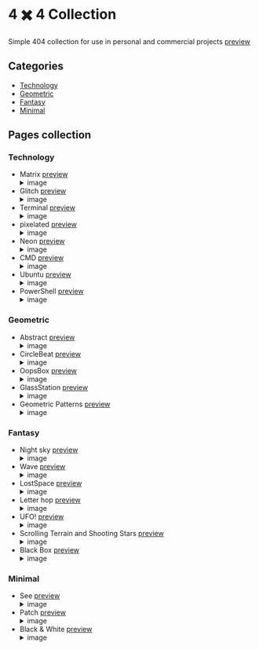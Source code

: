 # 4 ✖️ 4 Collection
Simple 404 collection for use in personal and commercial projects
[preview](https://mjavadh.github.io/4X4-Collection/)

## Categories

- [Technology](#technology)
- [Geometric](#geometric)
- [Fantasy](#fantasy)
- [Minimal](#minimal)

## Pages collection

### Technology 
- Matrix [preview](https://mjavadh.github.io/4X4-Collection/Technology/Matrix/index.html)
      <details>
      <summary>image</summary>
      <img src="https://github.com/MjavadH/4X4-Collection/blob/master/Technology/Matrix/Image.png">
      </details>
- Glitch [preview](https://mjavadh.github.io/4X4-Collection/Technology/Glitch/index.html)
      <details>
      <summary>image</summary>
      <img src="https://github.com/MjavadH/4X4-Collection/blob/master/Technology/Glitch/Image.png">
      </details>
- Terminal [preview](https://mjavadh.github.io/4X4-Collection/Technology/Terminal/index.html)
      <details>
      <summary>image</summary>
      <img src="https://github.com/MjavadH/4X4-Collection/blob/master/Technology/Terminal/Image.png">
      </details>
- pixelated [preview](https://mjavadh.github.io/4X4-Collection/Technology/pixelated/index.html)
      <details>
      <summary>image</summary>
      <img src="https://github.com/MjavadH/4X4-Collection/blob/master/Technology/pixelated/Image.png">
      </details>
- Neon [preview](https://mjavadh.github.io/4X4-Collection/Technology/Neon/index.html)
      <details>
      <summary>image</summary>
      <img src="https://github.com/MjavadH/4X4-Collection/blob/master/Technology/Neon/Image.png">
      </details>
- CMD [preview](https://mjavadh.github.io/4X4-Collection/Technology/CMD/index.html)
      <details>
      <summary>image</summary>
      <img src="https://github.com/MjavadH/4X4-Collection/blob/master/Technology/CMD/Image.png">
      </details>
- Ubuntu [preview](https://mjavadh.github.io/4X4-Collection/Technology/Ubuntu/index.html)
      <details>
      <summary>image</summary>
      <img src="https://github.com/MjavadH/4X4-Collection/blob/master/Technology/Ubuntu/Image.png">
      </details>
- PowerShell [preview](https://mjavadh.github.io/4X4-Collection/Technology/PowerShell/index.html)
      <details>
      <summary>image</summary>
      <img src="https://github.com/MjavadH/4X4-Collection/blob/master/Technology/PowerShell/Image.png">
      </details>
    
### Geometric
- Abstract [preview](https://mjavadh.github.io/4X4-Collection/Geometric/Abstract/index.html)
      <details>
      <summary>image</summary>
      <img src="https://github.com/MjavadH/4X4-Collection/blob/master/Geometric/Abstract/Image.png">
      </details>
- CircleBeat [preview](https://mjavadh.github.io/4X4-Collection/Geometric/CircleBeat/index.html)
      <details>
      <summary>image</summary>
      <img src="https://github.com/MjavadH/4X4-Collection/blob/master/Geometric/CircleBeat/Image.png">
      </details>
- OopsBox [preview](https://mjavadh.github.io/4X4-Collection/Geometric/OopsBox/index.html)
      <details>
      <summary>image</summary>
      <img src="https://github.com/MjavadH/4X4-Collection/blob/master/Geometric/OopsBox/Image.png">
      </details>
- GlassStation [preview](https://mjavadh.github.io/4X4-Collection/Geometric/GlassStation/index.html)
      <details>
      <summary>image</summary>
      <img src="https://github.com/MjavadH/4X4-Collection/blob/master/Geometric/GlassStation/Image.png">
      </details>
- Geometric Patterns [preview](https://mjavadh.github.io/4X4-Collection/Geometric/Geometric%20Patterns/index.html)
      <details>
      <summary>image</summary>
      <img src="https://github.com/MjavadH/4X4-Collection/blob/master/Geometric/Geometric%20Patterns/Image.png">
      </details>

### Fantasy 
- Night sky [preview](https://mjavadh.github.io/4X4-Collection/Fantasy/Night%20sky/index.html)
      <details>
      <summary>image</summary>
      <img src="https://github.com/MjavadH/4X4-Collection/blob/master/Fantasy/Night%20sky/Image.png">
      </details>
- Wave [preview](https://mjavadh.github.io/4X4-Collection/Fantasy/Wave/index.html)
      <details>
      <summary>image</summary>
      <img src="https://github.com/MjavadH/4X4-Collection/blob/master/Fantasy/Wave/Image.png">
      </details>
- LostSpace [preview](https://mjavadh.github.io/4X4-Collection/Fantasy/LostSpace/index.html)
      <details>
      <summary>image</summary>
      <img src="https://github.com/MjavadH/4X4-Collection/blob/master/Fantasy/LostSpace/Image.png">
      </details>
- Letter hop [preview](https://mjavadh.github.io/4X4-Collection/Fantasy/Letters%20hop/index.html)
      <details>
      <summary>image</summary>
      <img src="https://github.com/MjavadH/4X4-Collection/blob/master/Fantasy/Letters%20hop/Image.png">
      </details>
- UFO! [preview](https://mjavadh.github.io/4X4-Collection/Fantasy/UFO!/index.html)
      <details>
      <summary>image</summary>
      <img src="https://github.com/MjavadH/4X4-Collection/blob/master/Fantasy/UFO!/Image.png">
      </details>
- Scrolling Terrain and Shooting Stars [preview](https://mjavadh.github.io/4X4-Collection/Fantasy/Scrolling%20Terrain%20and%20Shooting%20Stars/index.html)
      <details>
      <summary>image</summary>
      <img src="https://github.com/MjavadH/4X4-Collection/blob/master/Fantasy/Scrolling%20Terrain%20and%20Shooting%20Stars/Image.png">
      </details>
- Black Box [preview](https://mjavadh.github.io/4X4-Collection/Fantasy/Black%20Box/index.html)
      <details>
      <summary>image</summary>
      <img src="https://github.com/MjavadH/4X4-Collection/blob/master/Fantasy/Black%20Box/Image.png">
      </details>
      
### Minimal
- See [preview](https://mjavadh.github.io/4X4-Collection/Minimal/See/index.html)
      <details>
      <summary>image</summary>
      <img src="https://github.com/MjavadH/4X4-Collection/blob/master/Minimal/See/Image.png">
      </details>
- Patch [preview](https://mjavadh.github.io/4X4-Collection/Minimal/Patch/index.html)
      <details>
      <summary>image</summary>
      <img src="https://github.com/MjavadH/4X4-Collection/blob/master/Minimal/Patch/Image.png">
      </details>
- Black & White [preview](https://mjavadh.github.io/4X4-Collection/Minimal/Black&White/index.htm)
      <details>
      <summary>image</summary>
      <img src="https://github.com/MjavadH/4X4-Collection/blob/master/Minimal/Black%26White/Image.png">
      </details>
